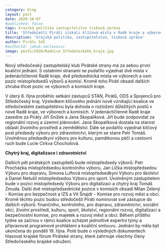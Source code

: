```yaml
---
category: blog
layout: post
date: 2020-10-07
#published: false
tags: krajská_politika zastupitelstvo tisková_zpráva
title: 'Středočeští Piráti získali klíčová místa v Radě kraje a výborech. Čeká je vyjednávání o programu'
description: 'krajská politika, zastupitelstvo, tisková zpráva'
author: Piráti SčK
#authorId: jakub.vaclavovic
image: posts/2020/Radnice_Středočeského_kraje.jpg
---
```

Nový středočeský zastupitelský klub Pirátské strany má za sebou první koaliční jednání. S ostatními stranami se podařilo vyjednat dvě místa v jedenáctičlenné Radě kraje, dvě předsednická místa ve výborech a osm pozic místopředsedů výborů a komisí. Kromě toho Piráti obsadí dalších zhruba třicet pozic ve výborech a komisích kraje.

V úterý 6. října proběhlo setkání zástupců STAN, Pirátů, ODS a Spojenců pro Středočeský kraj. Výsledkem klíčového jednání nově vznikající koalice ve středočeském zastupitelstvu byla dohoda o rozložení důležitých postů v nové Radě kraje, ve výborech a komisích. V jedenáctičlenné Radě kraje zasedne za Piráty Jiří Snížek a Jana Skopalíková. Jiří bude zodpovídat za regionální rozvoj a územní plánování. Jana Skopalíková dostala na starost oblasti životního prostředí a zemědělství. Dále se podařilo vyjednat klíčový post předsedy výboru pro zdravotnictví, kterým se stane Petr Tomáš. Uvolněnou předsedkyní výboru pro kulturu, památkovou péči a cestovní ruch bude Lucie Cirkva Chocholová.

**Chytrý kraj, digitalizace i zdravotnictví**

Dalších pět pirátských zastupitelů bude místopředsedy výborů: Petr Procházka místopředsedou kontrolního výboru, Jan Lička místopředsedou Výboru pro dopravu, Simona Luftová místopředsedkyní Výboru pro školství a Daniel Netušil místopředsedou Výboru pro sport. Uvolněným zastupitelem bude v pozici místopředsedy Výboru pro digitalizaci a chytrý kraj Tomáš Zmuda. Další dvě místopředsednické pozice v komisích obsadí Milan Zelený - Komise pro bezpečnost a IZS a Vít Šnajdr - Komise pro rozvoj měst a obcí. Kromě těchto pozic budou středočeští Piráti nominovat své zástupce do dalších výborů: finančního, kontrolního, pro dopravu, zdravotnictví, sociální věci, životní prostředí, kulturu, sport, školství, regionální rozvoj, digitalizaci a bezpečnostní komise, pro majetek a rozvoj měst a obcí. Během příštího týdne se začnou v rámci koalice scházet jednotlivé expertní týmy a připravovat programové prohlášení a koaliční smlouvu. Jednání by měla být ukončena do pondělí 19. října. Poté bude o výsledných dokumentech hlasovat krajské fórum Pirátské strany, které zahrnuje všechny členy Středočeského krajské sdružení.

